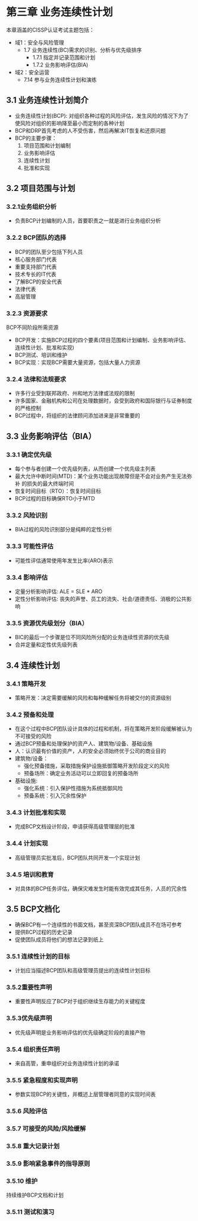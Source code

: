 # 第三章  业务连续性计划
本章涵盖的CISSP认证考试主题包括：
* 域1：安全与风险管理
	* 1.7 业务连续性(BC)需求的识别、分析与优先级排序
		* 1.7.1 指定并记录范围和计划
		* 1.7.2 业务影响评估(BIA)
* 域2：安全运营
	* 7.14 参与业务连续性计划和演练
	 	
## 3.1 业务连续性计划简介
* 业务连续性计划(BCP): 对组织各种过程的风险评估，发生风险的情况下为了使风险对组织的影响降至最小而定制的各种计划
* BCP和DRP首先考虑的人不受伤害，然后再解决IT恢复和还原问题
* BCP的主要步骤：
	1. 项目范围和计划编制
	2. 业务影响评估
	3. 连续性计划
	4. 批准和实现

## 3.2 项目范围与计划

### 3.2.1业务组织分析
* 负责BCP计划编制的人员，首要职责之一就是进行业务组织分析

### 3.2.2 BCP团队的选择
* BCP的团队至少包括下列人员
* 核心服务部门代表
* 重要支持部门代表
* 技术专长的IT代表
* 了解BCP的安全代表
* 法律代表
* 高层管理

### 3.2.3 资源要求
BCP不同阶段所需资源

* BCP开发：实施BCP过程的四个要素(项目范围和计划编制、业务影响评估、连续性计划、批准和实现)
* BCP测试、培训和维护
* BCP实现：实现BCP需要大量资源，包括大量人力资源

### 3.2.4 法律和法规要求
* 许多行业受到联邦政府、州和地方法律或法规的限制
* 许多国家、金融机构和公司在处理数据时，会受到政府和国际银行与证券制度的严格控制
* BCP过程中，将组织的法律顾问添加进来是非常重要的

## 3.3 业务影响评估（BIA）

### 3.3.1 确定优先级
* 每个参与者创建一个优先级列表，从而创建一个优先级主列表
* 最大允许中断时间(MTD)：某个业务功能出现故障但是不会对业务产生无法弥补 的损失的最大终端时间
* 恢复时间目标（RTO）：恢复时间目标
* BCP过程的目标确保RTO小于MTD

### 3.3.2 风险识别
* BIA过程的风险识别部分是纯粹的定性分析

### 3.3.3 可能性评估
* 可能性评估通常使用年发生比率(ARO)表示

### 3.3.4 影响评估
* 定量分析影响评估: ALE = SLE * ARO
* 定性分析影响评估: 丧失的声誉、员工的流失、社会/道德责任、消极的公共影响

### 3.3.5 资源优先级划分（BIA）
* BIC的最后一个步骤是位不同风险所分配的业务连续性资源的优先级
* 合并定量和定性优先级列表

## 3.4 连续性计划

### 3.4.1 策略开发
* 策略开发：决定需要缓解的风险和每种缓解任务将被交付的资源级别

### 3.4.2 预备和处理
* 在这个过程中BCP团队设计具体的过程和机制，将在策略开发阶段缓解被认为不可接受的风险
* 通过BCP预备和处理保护的资产人、建筑物/设备、基础设施
* 人：认识最有价值的资产，人的安全必须始终优于公司的商业目的
* 建筑物/设备：
	* 强化预备措施，采取措施保护设施抵御策略开发阶段定义的风险
	* 预备场所：确定业务活动可以立即回复的预备场所
* 基础设施:
	* 强化系统：引入保护性措施为系统抵御风险
	* 预备系统：引入冗余性保护

### 3.4.3 计划批准和实现
* 完成BCP文档设计阶段，申请获得高级管理层的批准

### 3.4.4 计划实现
* 高级管理员实批准后，BCP团队共同开发一个实现计划

### 3.4.5 培训和教育
* 对具体的BCP任务评估，确保灾难发生时能有效完成其任务，人员的冗余性

## 3.5 BCP文档化
* 确保BCP有一个连续性的书面文档，甚至资深BCP团队成员不在场可参考
* 提供BCP过程的历史记录
* 促使团队成员将他们的想法记录到纸上

### 3.5.1 连续性计划的目标
* 计划应当描述BCP团队和高级管理员提出的连续性计划目标

### 3.5.2重要性声明
* 重要性声明反应了BCP对于组织继续生存能力的关键程度

### 3.5.3优先级声明
* 优先级声明是业务影响评估的优先级确定阶段的直接产物

### 3.5.4 组织责任声明
* 来自高管，重申组织对业务连续性计划的承诺

### 3.5.5 紧急程度和实现声明
* 参数实现BCP的关键性，并概述上层管理者同意的实现时间表

### 3.5.6 风险评估

### 3.5.7 可接受的风险/风险缓解

### 3.5.8 重大记录计划

### 3.5.9 影响紧急事件的指导原则

### 3.5.10 维护
持续维护BCP文档和计划

### 3.5.11 测试和演习
